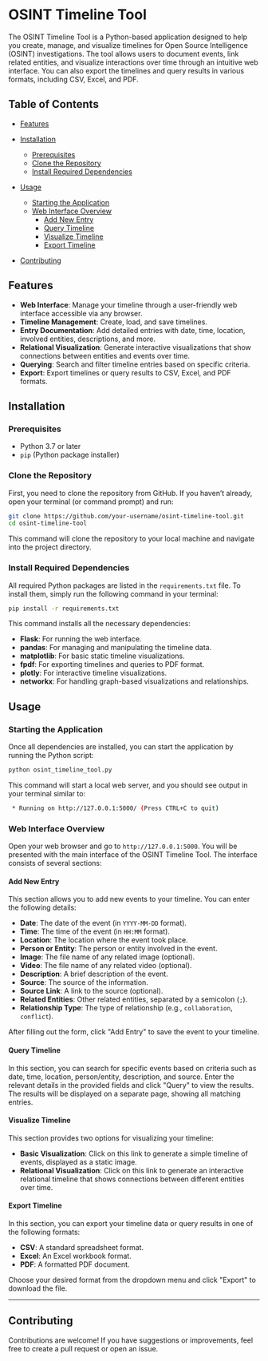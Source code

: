 
# OSINT Timeline Tool

The OSINT Timeline Tool is a Python-based application designed to help you create, manage, and visualize timelines for Open Source Intelligence (OSINT) investigations. The tool allows users to document events, link related entities, and visualize interactions over time through an intuitive web interface. You can also export the timelines and query results in various formats, including CSV, Excel, and PDF.

## Table of Contents
- [Features](#features)
- [Installation](#installation)
  - [Prerequisites](#prerequisites)
  - [Clone the Repository](#clone-the-repository)
  - [Install Required Dependencies](#install-required-dependencies)
- [Usage](#usage)
  - [Starting the Application](#starting-the-application)
  - [Web Interface Overview](#web-interface-overview)
    - [Add New Entry](#add-new-entry)
    - [Query Timeline](#query-timeline)
    - [Visualize Timeline](#visualize-timeline)
    - [Export Timeline](#export-timeline)

- [Contributing](#contributing)


## Features
- **Web Interface**: Manage your timeline through a user-friendly web interface accessible via any browser.
- **Timeline Management**: Create, load, and save timelines.
- **Entry Documentation**: Add detailed entries with date, time, location, involved entities, descriptions, and more.
- **Relational Visualization**: Generate interactive visualizations that show connections between entities and events over time.
- **Querying**: Search and filter timeline entries based on specific criteria.
- **Export**: Export timelines or query results to CSV, Excel, and PDF formats.

## Installation

### Prerequisites
- Python 3.7 or later
- `pip` (Python package installer)

### Clone the Repository
First, you need to clone the repository from GitHub. If you haven’t already, open your terminal (or command prompt) and run:

```bash
git clone https://github.com/your-username/osint-timeline-tool.git
cd osint-timeline-tool
```

This command will clone the repository to your local machine and navigate into the project directory.

### Install Required Dependencies
All required Python packages are listed in the `requirements.txt` file. To install them, simply run the following command in your terminal:

```bash
pip install -r requirements.txt
```

This command installs all the necessary dependencies:

- **Flask**: For running the web interface.
- **pandas**: For managing and manipulating the timeline data.
- **matplotlib**: For basic static timeline visualizations.
- **fpdf**: For exporting timelines and queries to PDF format.
- **plotly**: For interactive timeline visualizations.
- **networkx**: For handling graph-based visualizations and relationships.

## Usage

### Starting the Application
Once all dependencies are installed, you can start the application by running the Python script:

```bash
python osint_timeline_tool.py
```

This command will start a local web server, and you should see output in your terminal similar to:

```bash
 * Running on http://127.0.0.1:5000/ (Press CTRL+C to quit)
```

### Web Interface Overview
Open your web browser and go to `http://127.0.0.1:5000`. You will be presented with the main interface of the OSINT Timeline Tool. The interface consists of several sections:

#### Add New Entry
This section allows you to add new events to your timeline. You can enter the following details:

- **Date**: The date of the event (in `YYYY-MM-DD` format).
- **Time**: The time of the event (in `HH:MM` format).
- **Location**: The location where the event took place.
- **Person or Entity**: The person or entity involved in the event.
- **Image**: The file name of any related image (optional).
- **Video**: The file name of any related video (optional).
- **Description**: A brief description of the event.
- **Source**: The source of the information.
- **Source Link**: A link to the source (optional).
- **Related Entities**: Other related entities, separated by a semicolon (`;`).
- **Relationship Type**: The type of relationship (e.g., `collaboration`, `conflict`).

After filling out the form, click "Add Entry" to save the event to your timeline.

#### Query Timeline
In this section, you can search for specific events based on criteria such as date, time, location, person/entity, description, and source. Enter the relevant details in the provided fields and click "Query" to view the results. The results will be displayed on a separate page, showing all matching entries.

#### Visualize Timeline
This section provides two options for visualizing your timeline:

- **Basic Visualization**: Click on this link to generate a simple timeline of events, displayed as a static image.
- **Relational Visualization**: Click on this link to generate an interactive relational timeline that shows connections between different entities over time.

#### Export Timeline
In this section, you can export your timeline data or query results in one of the following formats:

- **CSV**: A standard spreadsheet format.
- **Excel**: An Excel workbook format.
- **PDF**: A formatted PDF document.

Choose your desired format from the dropdown menu and click "Export" to download the file.

***

## Contributing
Contributions are welcome! If you have suggestions or improvements, feel free to create a pull request or open an issue.

